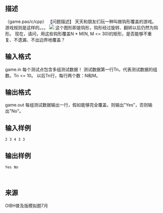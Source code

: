 ## 描述

（game.pas/c/cpp） 【问题描述】 天天和朋友们玩一种叫做钩形覆盖的游戏。 游戏规则是这样的。。。 <img border=0 src=http://60.191.162.158:8080/JudgeOnline/images/p1466.GIF> 这个图形即是钩形，钩形经过旋转、翻转以后仍然为钩形。 现在，请问，用这些钩形覆盖N * M(N, M <= 30)的矩形，是否能够不重复、不遗漏、不出边界地覆盖？ 

## 输入格式

game.in 每个测试点包含多组测试数据！ 测试数据第一行Tn，代表测试数据的组数。Tn <= 10。 以后Tn行，每行两个数：N和M。 

## 输出格式

game.out 每组测试数据输出一行，假如能够完全覆盖，则输出"Yes"，否则输出"No"。 

## 输入样例

```plaintext
2 3 4 3 3 
```

## 输出样例

```plaintext
Yes No 
```



 

## 来源

OIBH普及版模拟题7月

